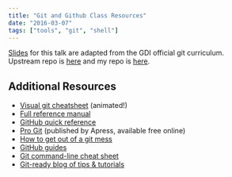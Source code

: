 ```yaml
---
title: "Git and Github Class Resources"
date: "2016-03-07"
tags: ["tools", "git", "shell"]
---
```


[Slides](https://rawgit.com/ryansb/gdi-core-git-github/master/index.html#/) for
this talk are adapted from the GDI official git curriculum. Upstream repo is
[here](https://github.com/girldevelopit/gdi-core-git-github) and my repo is
[here](https://github.com/ryansb/gdi-core-git-github).

## Additional Resources
- [Visual git cheatsheet](http://ndpsoftware.com/git-cheatsheet.html) (animated!)
- [Full reference manual](https://git-scm.com/docs)
- [GitHub quick reference](https://training.github.com/kit/downloads/github-git-cheat-sheet.pdf)
- [Pro Git](https://git-scm.com/book/en/v2) (published by Apress, available free online)
- [How to get out of a git mess](http://justinhileman.info/article/git-pretty/git-pretty.png)
- [GitHub guides](https://help.github.com/)
- [Git command-line cheat sheet](http://cheat.errtheblog.com/s/git)
- [Git-ready blog of tips & tutorials](http://gitready.com)
